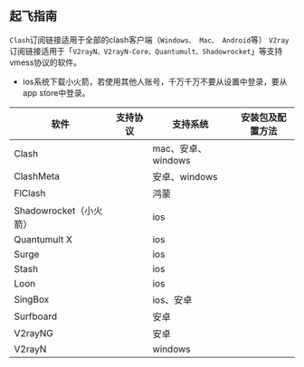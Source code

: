 ## 起飞指南

`Clash`订阅链接适用于全部的clash客户端（`Windows、 Mac、 Android`等）
`V2ray`订阅链接适用于「`V2rayN、V2rayN-Core、Quantumult、Shadowrocket`」等支持vmess协议的软件。

- ios系统下载小火箭，若使用其他人账号，千万千万不要从设置中登录，要从app store中登录。

| 软件                   | 支持协议 | 支持系统           | 安装包及配置方法 |
| ---------------------- | -------- | ------------------ | ---------------- |
| Clash                  |          | mac、安卓、windows |                  |
| ClashMeta              |          | 安卓、windows      |                  |
| FlClash                |          | 鸿蒙               |                  |
| Shadowrocket（小火箭） |          | ios                |                  |
| Quantumult X           |          | ios                |                  |
| Surge                  |          | ios                |                  |
| Stash                  |          | ios                |                  |
| Loon                   |          | ios                |                  |
| SingBox                |          | ios、安卓          |                  |
| Surfboard              |          | 安卓               |                  |
| V2rayNG                |          | 安卓               |                  |
| V2rayN                 |          | windows            |                  |

